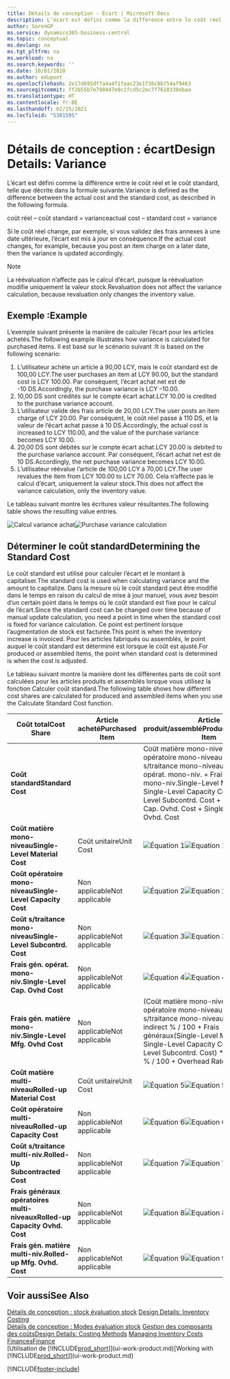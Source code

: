 ```yaml
---
title: Détails de conception - Ecart | Microsoft Docs
description: L’écart est défini comme la différence entre le coût réel et le coût standard, telle que décrite dans la formule suivante.
author: SorenGP
ms.service: dynamics365-business-central
ms.topic: conceptual
ms.devlang: na
ms.tgt_pltfrm: na
ms.workload: na
ms.search.keywords: ''
ms.date: 10/01/2020
ms.author: edupont
ms.openlocfilehash: 2e17d695df7a4a4f1faac23e1f36c8b754af9463
ms.sourcegitcommit: ff2b55b7e790447e0c1fcd5c2ec7f7610338ebaa
ms.translationtype: HT
ms.contentlocale: fr-BE
ms.lasthandoff: 02/15/2021
ms.locfileid: "5381505"
---
```

# <a name="design-details-variance"></a><span data-ttu-id="c05fb-103">Détails de conception : écart</span><span class="sxs-lookup"><span data-stu-id="c05fb-103">Design Details: Variance</span></span>
<span data-ttu-id="c05fb-104">L’écart est défini comme la différence entre le coût réel et le coût standard, telle que décrite dans la formule suivante.</span><span class="sxs-lookup"><span data-stu-id="c05fb-104">Variance is defined as the difference between the actual cost and the standard cost, as described in the following formula.</span></span>  

 <span data-ttu-id="c05fb-105">coût réel – coût standard = variance</span><span class="sxs-lookup"><span data-stu-id="c05fb-105">actual cost – standard cost = variance</span></span>  

 <span data-ttu-id="c05fb-106">Si le coût réel change, par exemple, si vous validez des frais annexes à une date ultérieure, l’écart est mis à jour en conséquence.</span><span class="sxs-lookup"><span data-stu-id="c05fb-106">If the actual cost changes, for example, because you post an item charge on a later date, then the variance is updated accordingly.</span></span>  

> [!NOTE]  
>  <span data-ttu-id="c05fb-107">La réévaluation n’affecte pas le calcul d’écart, puisque la réévaluation modifie uniquement la valeur stock.</span><span class="sxs-lookup"><span data-stu-id="c05fb-107">Revaluation does not affect the variance calculation, because revaluation only changes the inventory value.</span></span>  

## <a name="example"></a><span data-ttu-id="c05fb-108">Exemple :</span><span class="sxs-lookup"><span data-stu-id="c05fb-108">Example</span></span>  
 <span data-ttu-id="c05fb-109">L’exemple suivant présente la manière de calculer l’écart pour les articles achetés.</span><span class="sxs-lookup"><span data-stu-id="c05fb-109">The following example illustrates how variance is calculated for purchased items.</span></span> <span data-ttu-id="c05fb-110">Il est basé sur le scénario suivant :</span><span class="sxs-lookup"><span data-stu-id="c05fb-110">It is based on the following scenario:</span></span>  

1.  <span data-ttu-id="c05fb-111">L’utilisateur achète un article à 90,00 LCY, mais le coût standard est de 100,00 LCY.</span><span class="sxs-lookup"><span data-stu-id="c05fb-111">The user purchases an item at LCY 90.00, but the standard cost is LCY 100.00.</span></span> <span data-ttu-id="c05fb-112">Par conséquent, l’écart achat net est de -10 DS.</span><span class="sxs-lookup"><span data-stu-id="c05fb-112">Accordingly, the purchase variance is LCY –10.00.</span></span>  
2.  <span data-ttu-id="c05fb-113">10,00 DS sont crédités sur le compte écart achat.</span><span class="sxs-lookup"><span data-stu-id="c05fb-113">LCY 10.00 is credited to the purchase variance account.</span></span>  
3.  <span data-ttu-id="c05fb-114">L’utilisateur valide des frais article de 20,00 LCY.</span><span class="sxs-lookup"><span data-stu-id="c05fb-114">The user posts an item charge of LCY 20.00.</span></span> <span data-ttu-id="c05fb-115">Par conséquent, le coût réel passe à 110 DS, et la valeur de l’écart achat passe à 10 DS.</span><span class="sxs-lookup"><span data-stu-id="c05fb-115">Accordingly, the actual cost is increased to LCY 110.00, and the value of the purchase variance becomes LCY 10.00.</span></span>  
4.  <span data-ttu-id="c05fb-116">20,00 DS sont débités sur le compte écart achat.</span><span class="sxs-lookup"><span data-stu-id="c05fb-116">LCY 20.00 is debited to the purchase variance account.</span></span> <span data-ttu-id="c05fb-117">Par conséquent, l’écart achat net est de 10 DS.</span><span class="sxs-lookup"><span data-stu-id="c05fb-117">Accordingly, the net purchase variance becomes LCY 10.00.</span></span>  
5.  <span data-ttu-id="c05fb-118">L’utilisateur réévalue l’article de 100,00 LCY à 70,00 LCY.</span><span class="sxs-lookup"><span data-stu-id="c05fb-118">The user revalues the item from LCY 100.00 to LCY 70.00.</span></span> <span data-ttu-id="c05fb-119">Cela n’affecte pas le calcul d’écart, uniquement la valeur stock.</span><span class="sxs-lookup"><span data-stu-id="c05fb-119">This does not affect the variance calculation, only the inventory value.</span></span>  

 <span data-ttu-id="c05fb-120">Le tableau suivant montre les écritures valeur résultantes.</span><span class="sxs-lookup"><span data-stu-id="c05fb-120">The following table shows the resulting value entries.</span></span>  

 <span data-ttu-id="c05fb-121">![Calcul variance achat](media/design_details_inventory_costing_11_purchase_variance.png "Calcul variance achat")</span><span class="sxs-lookup"><span data-stu-id="c05fb-121">![Purchase variance calculation](media/design_details_inventory_costing_11_purchase_variance.png "Purchase variance calculation")</span></span>  

## <a name="determining-the-standard-cost"></a><span data-ttu-id="c05fb-122">Déterminer le coût standard</span><span class="sxs-lookup"><span data-stu-id="c05fb-122">Determining the Standard Cost</span></span>  
 <span data-ttu-id="c05fb-123">Le coût standard est utilisé pour calculer l’écart et le montant à capitaliser.</span><span class="sxs-lookup"><span data-stu-id="c05fb-123">The standard cost is used when calculating variance and the amount to capitalize.</span></span> <span data-ttu-id="c05fb-124">Dans la mesure où le coût standard peut être modifié dans le temps en raison du calcul de mise à jour manuel, vous avez besoin d’un certain point dans le temps où le coût standard est fixe pour le calcul de l’écart.</span><span class="sxs-lookup"><span data-stu-id="c05fb-124">Since the standard cost can be changed over time because of manual update calculation, you need a point in time when the standard cost is fixed for variance calculation.</span></span> <span data-ttu-id="c05fb-125">Ce point est pertinent lorsque l’augmentation de stock est facturée.</span><span class="sxs-lookup"><span data-stu-id="c05fb-125">This point is when the inventory increase is invoiced.</span></span> <span data-ttu-id="c05fb-126">Pour les articles fabriqués ou assemblés, le point auquel le coût standard est déterminé est lorsque le coût est ajusté.</span><span class="sxs-lookup"><span data-stu-id="c05fb-126">For produced or assembled items, the point when standard cost is determined is when the cost is adjusted.</span></span>  

 <span data-ttu-id="c05fb-127">Le tableau suivant montre la manière dont les différentes parts de coût sont calculées pour les articles produits et assemblés lorsque vous utilisez la fonction Calculer coût standard.</span><span class="sxs-lookup"><span data-stu-id="c05fb-127">The following table shows how different cost shares are calculated for produced and assembled items when you use the Calculate Standard Cost function.</span></span>  

|<span data-ttu-id="c05fb-128">Coût total</span><span class="sxs-lookup"><span data-stu-id="c05fb-128">Cost Share</span></span>|<span data-ttu-id="c05fb-129">Article acheté</span><span class="sxs-lookup"><span data-stu-id="c05fb-129">Purchased Item</span></span>|<span data-ttu-id="c05fb-130">Article produit/assemblé</span><span class="sxs-lookup"><span data-stu-id="c05fb-130">Produced/Assembled Item</span></span>|  
|----------------|--------------------|------------------------------|  
|<span data-ttu-id="c05fb-131">**Coût standard**</span><span class="sxs-lookup"><span data-stu-id="c05fb-131">**Standard Cost**</span></span>||<span data-ttu-id="c05fb-132">Coût matière mono-niveau + Coût opératoire mono-niveau + Coût s/traitance mono-niveau + Frais gén. opérat. mono-niv. + Frais gén. matière mono-niv.</span><span class="sxs-lookup"><span data-stu-id="c05fb-132">Single-Level Material Cost + Single-Level Capacity Cost + Single-Level Subcontrd. Cost + Single-Level Cap. Ovhd. Cost + Single-Level Mfg. Ovhd. Cost</span></span>|  
|<span data-ttu-id="c05fb-133">**Coût matière mono-niveau**</span><span class="sxs-lookup"><span data-stu-id="c05fb-133">**Single-Level Material Cost**</span></span>|<span data-ttu-id="c05fb-134">Coût unitaire</span><span class="sxs-lookup"><span data-stu-id="c05fb-134">Unit Cost</span></span>|<span data-ttu-id="c05fb-135">![Équation 1](media/design_details_inventory_costing_11_equation_1.png "Équation 1")</span><span class="sxs-lookup"><span data-stu-id="c05fb-135">![Equation 1](media/design_details_inventory_costing_11_equation_1.png "Equation 1")</span></span>|  
|<span data-ttu-id="c05fb-136">**Coût opératoire mono-niveau**</span><span class="sxs-lookup"><span data-stu-id="c05fb-136">**Single-Level Capacity Cost**</span></span>|<span data-ttu-id="c05fb-137">Non applicable</span><span class="sxs-lookup"><span data-stu-id="c05fb-137">Not applicable</span></span>|<span data-ttu-id="c05fb-138">![Équation 2](media/design_details_inventory_costing_11_equation_2.png "Équation 2")</span><span class="sxs-lookup"><span data-stu-id="c05fb-138">![Equation 2](media/design_details_inventory_costing_11_equation_2.png "Equation 2")</span></span>|  
|<span data-ttu-id="c05fb-139">**Coût s/traitance mono-niveau**</span><span class="sxs-lookup"><span data-stu-id="c05fb-139">**Single-Level Subcontrd. Cost**</span></span>|<span data-ttu-id="c05fb-140">Non applicable</span><span class="sxs-lookup"><span data-stu-id="c05fb-140">Not applicable</span></span>|<span data-ttu-id="c05fb-141">![Équation 3](media/design_details_inventory_costing_11_equation_3.png "Équation 3")</span><span class="sxs-lookup"><span data-stu-id="c05fb-141">![Equation 3](media/design_details_inventory_costing_11_equation_3.png "Equation 3")</span></span>|  
|<span data-ttu-id="c05fb-142">**Frais gén. opérat. mono-niv.**</span><span class="sxs-lookup"><span data-stu-id="c05fb-142">**Single-Level Cap. Ovhd Cost**</span></span>|<span data-ttu-id="c05fb-143">Non applicable</span><span class="sxs-lookup"><span data-stu-id="c05fb-143">Not applicable</span></span>|<span data-ttu-id="c05fb-144">![Équation 4](media/design_details_inventory_costing_11_equation_4.png "Équation 4")</span><span class="sxs-lookup"><span data-stu-id="c05fb-144">![Equation 4](media/design_details_inventory_costing_11_equation_4.png "Equation 4")</span></span>|  
|<span data-ttu-id="c05fb-145">**Frais gén. matière mono-niv.**</span><span class="sxs-lookup"><span data-stu-id="c05fb-145">**Single-Level Mfg. Ovhd Cost**</span></span>|<span data-ttu-id="c05fb-146">Non applicable</span><span class="sxs-lookup"><span data-stu-id="c05fb-146">Not applicable</span></span>|<span data-ttu-id="c05fb-147">(Coût matière mono-niveau + Coût opératoire mono-niveau + Coût s/traitance mono-niveau) \* Coût indirect % / 100 + Frais généraux</span><span class="sxs-lookup"><span data-stu-id="c05fb-147">(Single-Level Material Cost + Single-Level Capacity Cost + Single-Level Subcontrd. Cost) \* Indirect Cost % / 100 + Overhead Rate</span></span>|  
|<span data-ttu-id="c05fb-148">**Coût matière multi-niveau**</span><span class="sxs-lookup"><span data-stu-id="c05fb-148">**Rolled-up Material Cost**</span></span>|<span data-ttu-id="c05fb-149">Coût unitaire</span><span class="sxs-lookup"><span data-stu-id="c05fb-149">Unit Cost</span></span>|<span data-ttu-id="c05fb-150">![Équation 5](media/design_details_inventory_costing_11_equation_5.png "Équation 5")</span><span class="sxs-lookup"><span data-stu-id="c05fb-150">![Equation 5](media/design_details_inventory_costing_11_equation_5.png "Equation 5")</span></span>|  
|<span data-ttu-id="c05fb-151">**Coût opératoire multi-niveau**</span><span class="sxs-lookup"><span data-stu-id="c05fb-151">**Rolled-up Capacity Cost**</span></span>|<span data-ttu-id="c05fb-152">Non applicable</span><span class="sxs-lookup"><span data-stu-id="c05fb-152">Not applicable</span></span>|<span data-ttu-id="c05fb-153">![Équation 6](media/design_details_inventory_costing_11_equation_6.png "Équation 6")</span><span class="sxs-lookup"><span data-stu-id="c05fb-153">![Equation 6](media/design_details_inventory_costing_11_equation_6.png "Equation 6")</span></span>|  
|<span data-ttu-id="c05fb-154">**Coût s/traitance multi-niv.**</span><span class="sxs-lookup"><span data-stu-id="c05fb-154">**Rolled-Up Subcontracted Cost**</span></span>|<span data-ttu-id="c05fb-155">Non applicable</span><span class="sxs-lookup"><span data-stu-id="c05fb-155">Not applicable</span></span>|<span data-ttu-id="c05fb-156">![Équation 7](media/design_details_inventory_costing_11_equation_7.png "Équation 7")</span><span class="sxs-lookup"><span data-stu-id="c05fb-156">![Equation 7](media/design_details_inventory_costing_11_equation_7.png "Equation 7")</span></span>|  
|<span data-ttu-id="c05fb-157">**Frais généraux opératoires multi-niveaux**</span><span class="sxs-lookup"><span data-stu-id="c05fb-157">**Rolled-up Capacity Ovhd. Cost**</span></span>|<span data-ttu-id="c05fb-158">Non applicable</span><span class="sxs-lookup"><span data-stu-id="c05fb-158">Not applicable</span></span>|<span data-ttu-id="c05fb-159">![Équation 8](media/design_details_inventory_costing_11_equation_8.png "Équation 8")</span><span class="sxs-lookup"><span data-stu-id="c05fb-159">![Equation 8](media/design_details_inventory_costing_11_equation_8.png "Equation 8")</span></span>|  
|<span data-ttu-id="c05fb-160">**Frais gén. matière multi-niv.**</span><span class="sxs-lookup"><span data-stu-id="c05fb-160">**Rolled-up Mfg. Ovhd. Cost**</span></span>|<span data-ttu-id="c05fb-161">Non applicable</span><span class="sxs-lookup"><span data-stu-id="c05fb-161">Not applicable</span></span>|<span data-ttu-id="c05fb-162">![Équation 9](media/design_details_inventory_costing_11_equation_9.png "Équation 9")</span><span class="sxs-lookup"><span data-stu-id="c05fb-162">![Equation 9](media/design_details_inventory_costing_11_equation_9.png "Equation 9")</span></span>|  

## <a name="see-also"></a><span data-ttu-id="c05fb-163">Voir aussi</span><span class="sxs-lookup"><span data-stu-id="c05fb-163">See Also</span></span>  
 <span data-ttu-id="c05fb-164">[Détails de conception : stock évaluation stock](design-details-inventory-costing.md) </span><span class="sxs-lookup"><span data-stu-id="c05fb-164">[Design Details: Inventory Costing](design-details-inventory-costing.md) </span></span>  
 <span data-ttu-id="c05fb-165">[Détails de conception : Modes évaluation stock](design-details-costing-methods.md) [Gestion des composants des coûts](finance-manage-inventory-costs.md)</span><span class="sxs-lookup"><span data-stu-id="c05fb-165">[Design Details: Costing Methods](design-details-costing-methods.md) [Managing Inventory Costs](finance-manage-inventory-costs.md)</span></span>  
 [<span data-ttu-id="c05fb-166">Finances</span><span class="sxs-lookup"><span data-stu-id="c05fb-166">Finance</span></span>](finance.md)  
 <span data-ttu-id="c05fb-167">[Utilisation de [!INCLUDE[prod_short](includes/prod_short.md)]](ui-work-product.md)</span><span class="sxs-lookup"><span data-stu-id="c05fb-167">[Working with [!INCLUDE[prod_short](includes/prod_short.md)]](ui-work-product.md)</span></span>


[!INCLUDE[footer-include](includes/footer-banner.md)]